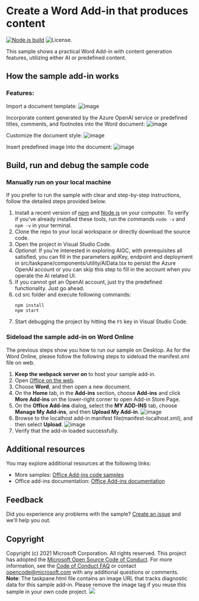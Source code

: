 # Create a Word Add-in that produces content

[![Node.js build](https://github.com/microsoftgraph/msgraph-training-office-addin/actions/workflows/node.js.yml/badge.svg)](https://github.com/microsoftgraph/msgraph-training-office-addin/actions/workflows/node.js.yml) ![License.](https://img.shields.io/badge/license-MIT-green.svg)

This sample shows a practical Word Add-in with content generation features, utilizing either AI or predefined content. 

## How the sample add-in works
### Features:
Import a document template:
![image](https://github.com/MingjiaLiu1995/Word-Scenario-based-Add-in-Samples/assets/107099441/e509fc43-8126-4b7c-8a0b-f0c7842b53e6)

Incorporate content generated by the Azure OpenAI service or predefined titles, comments, and footnotes into the Word document:
![image](https://github.com/MingjiaLiu1995/Word-Scenario-based-Add-in-Samples/assets/107099441/a712f94f-db05-41d6-8fac-7a1487561aba)

Customize the document style:
![image](https://github.com/MingjiaLiu1995/Word-Scenario-based-Add-in-Samples/assets/107099441/92d7e113-05ef-468e-835a-68fa19113bb9)

Insert predefined image into the document:
![image](https://github.com/MingjiaLiu1995/Word-Scenario-based-Add-in-Samples/assets/107099441/8c29bde3-4531-49c2-bd7c-03831070bc90)

## Build, run and debug the sample code 
### Manually run on your local machine
If you prefer to run the sample with clear and step-by-step instructions, follow the detailed steps provided below.
1. Install a recent version of [npm](https://www.npmjs.com/get-npm) and [Node.js](https://nodejs.org/) on your computer. To verify if you've already installed these tools, run the commands `node -v` and `npm -v` in your terminal.
2. Clone the repo to your local workspace or directly download the source code.
3. Open the project in Visual Studio Code.
4. *Optional*: If you're interested in exploring AIGC, with prerequisites all satisfied, you can fill in the parameters apiKey, endpoint and deployment in src/taskpane/components/utility/AIData.tsx to persist the Azure OpenAI account or you can skip this step to fill in the account when you operate the AI related UI.
5. If you cannot get an OpenAI account, just try the predefined functionality. Just go ahead.
6. cd src folder and execute following commands:
    ```console
    npm install
    npm start
    ```
7. Start debugging the project by hitting the `F5` key in Visual Studio Code.

### Sideload the sample add-in on Word Online
The previous steps show you how to run our sample on Desktop. As for the Word Online, please follow the following steps to sideload the manifest.xml file on web.
1.  **Keep the webpack server on** to host your sample add-in.
1.  Open [Office on the web](https://office.live.com/).
1.  Choose **Word**, and then open a new document.
1.  On the **Home** tab, in the **Add-ins** section, choose **Add-ins** and click **More Add-ins** on the lower-right corner to open Add-in Store Page.
1.  On the **Office Add-ins** dialog, select the **MY ADD-INS** tab, choose **Manage My Add-ins**, and then **Upload My Add-in**.
   ![image](https://github.com/MingjiaLiu1995/Word-Scenario-based-Add-in-Samples/assets/107099441/bae7caf0-e3d1-4f7f-940a-ff6a537dc13e)
1.  Browse to the localhost add-in manifest file(manifest-localhost.xml), and then select **Upload**.
 ![image](https://github.com/MingjiaLiu1995/Word-Scenario-based-Add-in-Samples/assets/107099441/f91ce0ac-8a05-40b4-8139-dac68f80ed15)
1.  Verify that the add-in loaded successfully. 

## Additional resources
You may explore additional resources at the following links:
- More samples: [Office Add-ins code samples](https://github.com/OfficeDev/Office-Add-in-samples)
- Office add-ins documentation: [Office Add-ins documentation](https://learn.microsoft.com/en-us/office/dev/add-ins/)

## Feedback
Did you experience any problems with the sample? [Create an issue]( https://github.com/OfficeDev/Word-Scenario-based-Add-in-Samples/issues/new) and we'll help you out.

## Copyright
Copyright (c) 2021 Microsoft Corporation. All rights reserved.
This project has adopted the [Microsoft Open Source Code of Conduct](https://opensource.microsoft.com/codeofconduct/). For more information, see the [Code of Conduct FAQ](https://opensource.microsoft.com/codeofconduct/faq/) or contact [opencode@microsoft.com](mailto:opencode@microsoft.com) with any additional questions or comments.
**Note**: The taskpane.html file contains an image URL that tracks diagnostic data for this sample add-in. Please remove the image tag if you reuse this sample in your own code project.
<img src="https://pnptelemetry.azurewebsites.net/pnp-officeaddins/samples/word-add-in-aigc">
